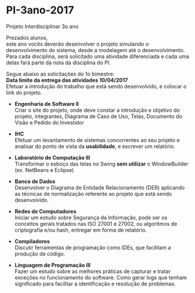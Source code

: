 # PI-3ano-2017
Projeto Interdisciplinar 3o ano

Prezados alunos,  
este ano vocês deverão desenvolver o projeto simulando o desenvolvimento do sistema, desde a modelagem até o desenvolvimento.  
Para cada disciplina, será solicitado uma atividade diferenciada e cada uma delas fará parte da nota da disciplina do PI.  
  
Segue abaixo as solicitações do 1o bimestre:  
**Data limite da entrega das atividades 10/04/2017**  
Efetuar a introdução do trabalho que está sendo desenvolvido, e colocar o link do projeto.  

* **Engenharia de Software II**  
Criar o site do projeto, onde deve constar a introdução e objetivo do projeto, integrantes, Diagrama de Caso de Uso, Telas, Documento do Visão e Pedido do Investidor  

* **IHC**   
Efetuar um levantamento de sistemas concorrentes ao seu projeto e analisar do ponto de vista da **usabilidade**, e escrever um relatório.  
  
* **Laboratório de Computação III**   
Transformar o esboço das telas no Swing **sem utilizar** o WindowBuilder (ex. NetBeans e Eclipse)  
  
* **Banco de Dados**  
Desenvolver o Diagrama de Entidade Relacionamento (DER) aplicando as técnicas de normalização referente ao projeto que está sendo desenvolvido.
  
* **Redes de Computadores**  
Iniciar um estudo sobre Segurança da Informação, pode ser os conceitos gerais tratados nas ISO 27001 e 27002, ou algoritmos de criptografia e/ou hash, entregar em forma de relatório.   

* **Compiladores**  
Discutir ferramentas de programação como IDEs, que facilitam a produção de código.  
  
* **Linguagem de Programação III**  
Fazer um estudo sobre as melhores práticas de capturar e tratar exceções no funcionamento do software. Como gerar logs que tenham significado para facilitar a identificação e resolução de problemas.
